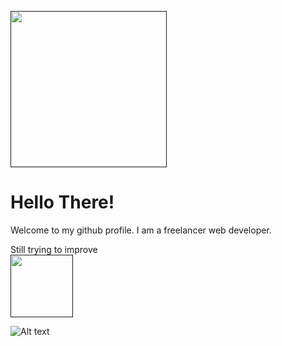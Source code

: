 <a href="" target="blank"><img align="center" src="https://pbs.twimg.com/media/EiV8NhLUMAAPmzN.jpg:large" height="250" /></a>
<h1>Hello There!</h1>
Welcome to my github profile. I am a freelancer web developer. 

Still trying to improve
<br>
<a href="" target="blank"><img align="center" src="https://cdn-icons-png.flaticon.com/512/5968/5968292.png" height="100" /></a>

![Alt text](https://spotify-recently-played-readme.vercel.app/api?user=21ytvd7gdqftna7smfrskhfpy)
